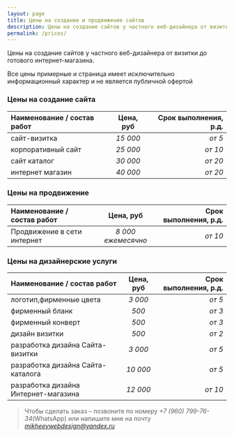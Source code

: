 ```yaml
---
layout: page
title: Цены на создание и продвижение сайтов
description: Цены на создание сайтов у частного веб-дизайнера от визитки до готового интернет-магазина.
permalink: /prices/
---
```


Цены на создание сайтов у частного веб-дизайнера от визитки до готового интернет-магазина.

<p class="uk-alert-primary uk-padding-small"><span uk-icon="info"></span> Все цены примерные и страница имеет исключительно информационный характер и не является публичной офертой</p>

### Цены на создание сайта

| Наименование / состав работ | Цена, руб | Срок выполнения, р.д. |  
| :----------- | :-----------: | -------------------: |  
|  сайт-визитка  |   *15 000*   | *от 5* |  
|  корпоративный сайт  |   *25 000*   |  *от 10*  |  
|  сайт каталог  |   *30 000*   | *от 20*  |  
|  интернет магазин  |   *40 000*   |  *от 20*   |

### Цены на продвижение

| Наименование / состав работ | Цена, руб | Срок выполнения, р.д. |  
| :----------- | :-----------: | -------------------: |  
|  Продвижение в сети интернет  |   *8 000 ежемесячно*   | *от 10* |

### Цены на дизайнерские услуги

| Наименование / состав работ | Цена, руб | Срок выполнения, р.д. |  
| :----------- | :-----------: | -------------------: |  
|  логотип,фирменные цвета  |   *3 000*   | *от 5* |  
|  фирменный бланк  |   *500*   |  *от 3*  |  
|  фирменный конверт  |   *500*  | *от 3*  |  
|  дизайн визитки  |   *500*  |  *от 2*   |
|  разработка дизайна Сайта-визитки  |   *3 000*   | *от 5* |  
|  разработка дизайна Сайта-каталога  |   *10 000*   |  *от 5*  |  
|  разработка дизайна Интернет-магазина  |   *12 000*   | *от 10*  |  

> Чтобы сделать заказ – позвоните по номеру *+7 (960) 799-76-34*(WhatsApp) или напишите мне на почту *mikheevwebdesign@yandex.ru*

